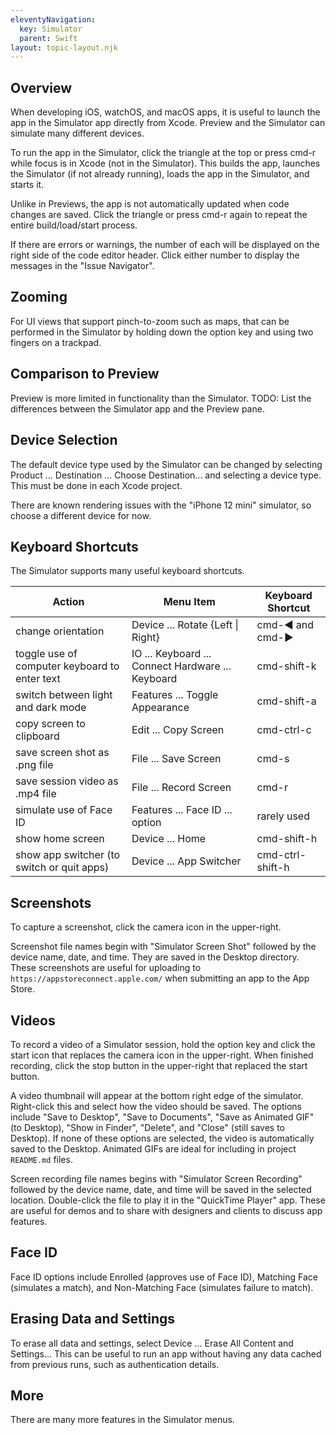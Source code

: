 ```yaml
---
eleventyNavigation:
  key: Simulator
  parent: Swift
layout: topic-layout.njk
---
```


## Overview

When developing iOS, watchOS, and macOS apps, it is useful to
launch the app in the Simulator app directly from Xcode.
Preview and the Simulator can simulate many different devices.

To run the app in the Simulator, click the triangle at the top
or press cmd-r while focus is in Xcode (not in the Simulator).
This builds the app, launches the Simulator (if not already running),
loads the app in the Simulator, and starts it.

Unlike in Previews, the app is not automatically updated
when code changes are saved.
Click the triangle or press cmd-r again
to repeat the entire build/load/start process.

If there are errors or warnings, the number of each will be displayed
on the right side of the code editor header.
Click either number to display the messages in the "Issue Navigator".

## Zooming

For UI views that support pinch-to-zoom such as maps,
that can be performed in the Simulator by holding down the option key
and using two fingers on a trackpad.

## Comparison to Preview

Preview is more limited in functionality than the Simulator.
TODO: List the differences between the Simulator app and the Preview pane.

## Device Selection

The default device type used by the Simulator can be changed
by selecting Product ... Destination ... Choose Destination...
and selecting a device type.
This must be done in each Xcode project.

There are known rendering issues with the "iPhone 12 mini" simulator,
so choose a different device for now.

## Keyboard Shortcuts

The Simulator supports many useful keyboard shortcuts.

| Action                                        | Menu Item                                         | Keyboard Shortcut |
| --------------------------------------------- | ------------------------------------------------- | ----------------- |
| change orientation                            | Device ... Rotate {Left \| Right}                 | cmd-◀ and cmd-▶   |
| toggle use of computer keyboard to enter text | IO ... Keyboard ... Connect Hardware ... Keyboard | cmd-shift-k       |
| switch between light and dark mode            | Features ... Toggle Appearance                    | cmd-shift-a       |
| copy screen to clipboard                      | Edit ... Copy Screen                              | cmd-ctrl-c        |
| save screen shot as .png file                 | File ... Save Screen                              | cmd-s             |
| save session video as .mp4 file               | File ... Record Screen                            | cmd-r             |
| simulate use of Face ID                       | Features ... Face ID ... option                   | rarely used       |
| show home screen                              | Device ... Home                                   | cmd-shift-h       |
| show app switcher (to switch or quit apps)    | Device ... App Switcher                           | cmd-ctrl-shift-h  |

## Screenshots

To capture a screenshot, click the camera icon in the upper-right.

Screenshot file names begin with "Simulator Screen Shot" followed by
the device name, date, and time.
They are saved in the Desktop directory.
These screenshots are useful for uploading to
`https://appstoreconnect.apple.com/` when submitting an app to the App Store.

## Videos

To record a video of a Simulator session, hold the option key
and click the start icon that replaces the camera icon in the upper-right.
When finished recording, click the stop button in the upper-right
that replaced the start button.

A video thumbnail will appear at the bottom right edge of the simulator.
Right-click this and select how the video should be saved.
The options include "Save to Desktop", "Save to Documents",
"Save as Animated GIF" (to Desktop), "Show in Finder", "Delete",
and "Close" (still saves to Desktop).
If none of these options are selected,
the video is automatically saved to the Desktop.
Animated GIFs are ideal for including in project `README.md` files.

Screen recording file names begins with "Simulator Screen Recording" followed
by the device name, date, and time will be saved in the selected location.
Double-click the file to play it in the "QuickTime Player" app.
These are useful for demos and to share with designers and clients
to discuss app features.

## Face ID

Face ID options include Enrolled (approves use of Face ID),
Matching Face (simulates a match),
and Non-Matching Face (simulates failure to match).

## Erasing Data and Settings

To erase all data and settings,
select Device ... Erase All Content and Settings...
This can be useful to run an app without having any data cached
from previous runs, such as authentication details.

## More

There are many more features in the Simulator menus.

